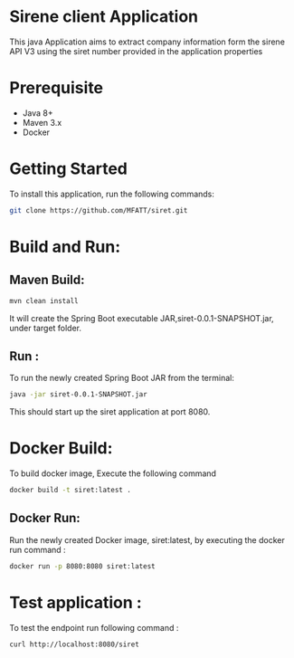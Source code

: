 # Sirene client  Application

This java Application aims to extract company information form the sirene API V3 using the siret number provided in the application properties

# Prerequisite
* Java 8+
* Maven 3.x
* Docker

# Getting Started

To install this application, run the following commands:

```bash
git clone https://github.com/MFATT/siret.git
```

# Build and Run: 

## Maven Build:
```bash
mvn clean install
```
It will create the Spring Boot executable JAR,siret-0.0.1-SNAPSHOT.jar, under target folder.

## Run : 
To run the newly created Spring Boot JAR from the terminal:
```bash
java -jar siret-0.0.1-SNAPSHOT.jar
```
This should start up the siret application at port 8080. 

# Docker Build: 

To build docker image, Execute the following command 
```bash
docker build -t siret:latest .
```
## Docker Run: 

Run the newly created Docker image, siret:latest, by executing the docker run command :
```bash
docker run -p 8080:8080 siret:latest
```
# Test application : 

To test the endpoint run following command : 
```bash
curl http://localhost:8080/siret
```
